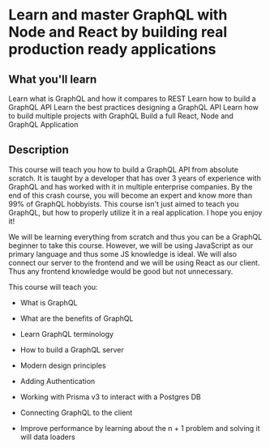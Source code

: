 # Learn and master GraphQL with Node and React by building real production ready applications

## What you'll learn

Learn what is GraphQL and how it compares to REST
Learn how to build a GraphQL API
Learn the best practices designing a GraphQL API
Learn how to build multiple projects with GraphQL
Build a full React, Node and GraphQL Application

## Description

This course will teach you how to build a GraphQL API from absolute scratch. It is taught by a developer that has over 3 years of experience with GraphQL and has worked with it in multiple enterprise companies. By the end of this crash course, you will become an expert and know more than 99% of GraphQL hobbyists. This course isn't just aimed to teach you GraphQL, but how to properly utilize it in a real application. I hope you enjoy it!

We will be learning everything from scratch and thus you can be a GraphQL beginner to take this course. However, we will be using JavaScript as our primary language and thus some JS knowledge is ideal. We will also connect our server to the frontend and we will be using React as our client. Thus any frontend knowledge would be good but not unnecessary.

This course will teach you:

- What is GraphQL

- What are the benefits of GraphQL

- Learn GraphQL terminology

- How to build a GraphQL server

- Modern design principles

- Adding Authentication

- Working with Prisma v3 to interact with a Postgres DB

- Connecting GraphQL to the client

- Improve performance by learning about the n + 1 problem and solving it will data loaders
